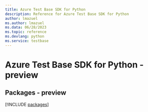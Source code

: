 ```yaml
---
title: Azure Test Base SDK for Python
description: Reference for Azure Test Base SDK for Python
author: lmazuel
ms.author: lmazuel
ms.data: 06/28/2023
ms.topic: reference
ms.devlang: python
ms.service: testbase
---
```

# Azure Test Base SDK for Python - preview
## Packages - preview
[!INCLUDE [packages](test-base-index.md)]